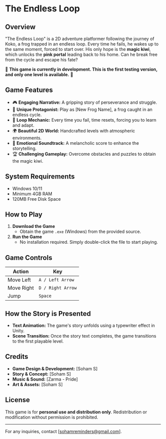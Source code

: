 
 # **The Endless Loop**

## **Overview**
"The Endless Loop" is a 2D adventure platformer following the journey of Koko, a frog trapped in an endless loop. Every time he fails, he wakes up to the same moment, forced to start over. His only hope is the **magic kiwi**, which unlocks the **pink portal** leading back to his home. Can he break free from the cycle and escape his fate?

🚧 **This game is currently in development. This is the first testing version, and only one level is available.** 🚧

## **Game Features**
- 🎮 **Engaging Narrative:** A gripping story of perseverance and struggle.
- 🐸 **Unique Protagonist:** Play as [New Frog Name], a frog caught in an endless cycle.
- 🔄 **Loop Mechanic:** Every time you fail, time resets, forcing you to learn and adapt.
- 🌍 **Beautiful 2D World:** Handcrafted levels with atmospheric environments.
- 🎼 **Emotional Soundtrack:** A melancholic score to enhance the storytelling.
- 🏆 **Challenging Gameplay:** Overcome obstacles and puzzles to obtain the magic kiwi.

## **System Requirements**
- Windows 10/11 
- Minimum 4GB RAM
- 120MB Free Disk Space

## **How to Play**
1. **Download the Game**
   - Obtain the game `.exe` (Windows) from the provided source.
2. **Run the Game**
   - No installation required. Simply double-click the file to start playing.

## **Game Controls**
| Action | Key |
|--------|----|
| Move Left | `A / Left Arrow` |
| Move Right | `D / Right Arrow` |
| Jump | `Space` |

## **How the Story is Presented**
- **Text Animation:** The game's story unfolds using a typewriter effect in Unity.
- **Scene Transition:** Once the story text completes, the game transitions to the first playable level.

## **Credits**
- **Game Design & Development:** [Soham S]
- **Story & Concept:** [Soham S]
- **Music & Sound:** [Zarma - Pride]
- **Art & Assets:** [Soham S]

## **License**
This game is for **personal use and distribution only**. Redistribution or modification without permission is prohibited.

---
For any inquiries, contact [sohamreminders@gmail.com].


